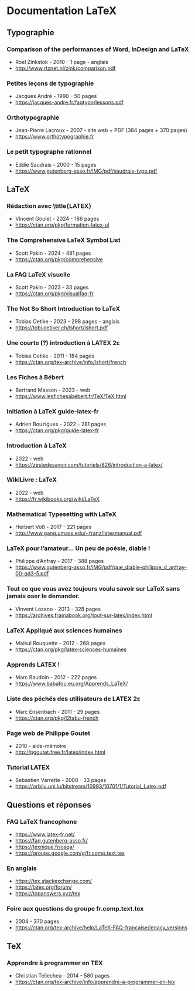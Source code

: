 # Documentation LaTeX
## Typographie
### Comparison of the performances of Word, InDesign and LaTeX
- Roel Zinkstok - 2010 - 1 page - anglais
- http://www.rtznet.nl/zink/comparison.pdf
### Petites leçons de typographie
- Jacques André - 1990 - 50 pages
- https://jacques-andre.fr/faqtypo/lessons.pdf
### Orthotypographie
- Jean-Pierre Lacroux - 2007 - site web + PDF (384 pages + 370 pages)
- https://www.orthotypographie.fr
### Le petit typographe rationnel
- Eddie Saudrais - 2000 - 15 pages
- https://www.gutenberg-asso.fr/IMG/pdf/saudrais-typo.pdf
## LaTeX
### Rédaction avec \title{LATEX}
- Vincent Goulet - 2024 - 186 pages
- https://ctan.org/pkg/formation-latex-ul
### The Comprehensive LaTeX Symbol List
- Scott Pakin - 2024 - 481 pages
- https://ctan.org/pkg/comprehensive
### La FAQ LaTeX visuelle
- Scott Pakin - 2023 - 33 pages
- https://ctan.org/pkg/visualfaq-fr
### The Not So Short Introduction to LaTeX
- Tobias Oetike - 2023 - 298 pages - anglais
- https://tobi.oetiker.ch/lshort/lshort.pdf
### Une courte (?) introduction à LATEX 2ε
- Tobias Oetike - 2011 - 184 pages
- https://ctan.org/tex-archive/info/lshort/french
### Les Fiches à Bébert
- Bertrand Masson - 2023 - web
- https://www.lesfichesabebert.fr/TeX/TeX.html
### Initiation à LaTeX guide-latex-fr
- Adrien Bouzigues - 2022 - 281 pages
- https://ctan.org/pkg/guide-latex-fr
###  Introduction à LaTeX 
- 2022 - web
- https://zestedesavoir.com/tutoriels/826/introduction-a-latex/
### WikiLivre : LaTeX
- 2022 - web
- https://fr.wikibooks.org/wiki/LaTeX
### Mathematical Typesetting with LaTeX
- Herbert Voß - 2017 - 221 pages
- http://www.gang.umass.edu/~franz/latexmanual.pdf
### LaTeX pour l’amateur... Un peu de poésie, diable !
- Philippe d’Anfray - 2017 - 388 pages
- https://www.gutenberg-asso.fr/IMG/pdf/que_diable-philippe_d_anfray-00-qd3-5.pdf
### Tout ce que vous avez toujours voulu savoir sur LaTeX sans jamais oser le demander.
- Vinvent Lozano - 2013 - 328 pages
- https://archives.framabook.org/tout-sur-latex/index.html
### LaTeX Appliqué aux sciences humaines
- Maïeul Rouquette - 2012 - 268 pages
- https://ctan.org/pkg/latex-sciences-humaines
### Apprends LATEX !
- Marc Baudoin - 2012 - 222 pages
- https://www.babafou.eu.org/Apprends_LaTeX/
### Liste des péchés des utilisateurs de LATEX 2ε
- Marc Ensenbach - 2011 - 29 pages
- https://ctan.org/pkg/l2tabu-french
### Page web de Philippe Goutet
- 2010 - aide-mémoire
- http://pgoutet.free.fr/latex/index.html
### Tutorial LATEX
- Sebastien Varrette - 2008 - 33 pages
- https://orbilu.uni.lu/bitstream/10993/16701/1/Tutorial_Latex.pdf
## Questions et réponses
### FAQ LaTeX francophone
- https://www.latex-fr.net/
- https://faq.gutenberg-asso.fr/
- https://texnique.fr/osqa/
- https://groups.google.com/g/fr.comp.text.tex
### En anglais
- https://tex.stackexchange.com/
- https://latex.org/forum/
- https://topanswers.xyz/tex
### Foire aux questions du groupe fr.comp.text.tex
- 2004 - 370 pages
- https://ctan.org/tex-archive/help/LaTeX-FAQ-francaise/legacy_versions
## TeX
### Apprendre à programmer en TEX
- Christian Tellechea - 2014 - 580 pages
- https://ctan.org/tex-archive/info/apprendre-a-programmer-en-tex
